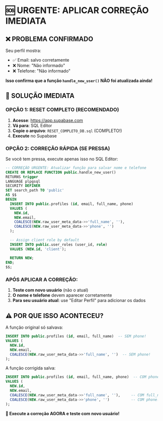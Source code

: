 # 🆘 URGENTE: APLICAR CORREÇÃO IMEDIATA

## ❌ PROBLEMA CONFIRMADO

Seu perfil mostra:
- ✅ Email: salvo corretamente  
- ❌ Nome: "Não informado"
- ❌ Telefone: "Não informado"

**Isso confirma que a função `handle_new_user()` NÃO foi atualizada ainda!**

## 🚀 SOLUÇÃO IMEDIATA

### OPÇÃO 1: RESET COMPLETO (RECOMENDADO)

1. **Acesse**: https://app.supabase.com
2. **Vá para**: SQL Editor
3. **Copie o arquivo**: `RESET_COMPLETO_DB.sql` (COMPLETO!)
4. **Execute** no Supabase

### OPÇÃO 2: CORREÇÃO RÁPIDA (SE PRESSA)

Se você tem pressa, execute apenas isso no SQL Editor:

```sql
-- CORREÇÃO URGENTE: Atualizar função para salvar nome e telefone
CREATE OR REPLACE FUNCTION public.handle_new_user()
RETURNS trigger
LANGUAGE plpgsql
SECURITY DEFINER
SET search_path TO 'public'
AS $$
BEGIN
  INSERT INTO public.profiles (id, email, full_name, phone)
  VALUES (
    NEW.id,
    NEW.email,
    COALESCE(NEW.raw_user_meta_data->>'full_name', ''),
    COALESCE(NEW.raw_user_meta_data->>'phone', '')
  );
  
  -- Assign client role by default
  INSERT INTO public.user_roles (user_id, role)
  VALUES (NEW.id, 'client');
  
  RETURN NEW;
END;
$$;
```

### APÓS APLICAR A CORREÇÃO:

1. **Teste com novo usuário** (não o atual)
2. **O nome e telefone** devem aparecer corretamente
3. **Para seu usuário atual**: use "Editar Perfil" para adicionar os dados

## ⚠️ POR QUE ISSO ACONTECEU?

A função original só salvava:
```sql
INSERT INTO public.profiles (id, email, full_name)  -- SEM phone!
VALUES (
  NEW.id,
  NEW.email,
  COALESCE(NEW.raw_user_meta_data->>'full_name', '')  -- SEM phone!
);
```

A função corrigida salva:
```sql
INSERT INTO public.profiles (id, email, full_name, phone)  -- COM phone!
VALUES (
  NEW.id,
  NEW.email,
  COALESCE(NEW.raw_user_meta_data->>'full_name', ''),     -- COM full_name
  COALESCE(NEW.raw_user_meta_data->>'phone', '')          -- COM phone!
);
```

**🎯 Execute a correção AGORA e teste com novo usuário!**